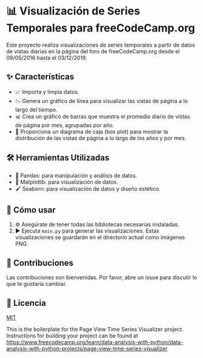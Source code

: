 # 📊 Visualización de Series Temporales para freeCodeCamp.org 

Este proyecto realiza visualizaciones de series temporales a partir de datos de vistas diarias en la página del foro de freeCodeCamp.org desde el 09/05/2016 hasta el 03/12/2019.

## ✨ Características

- 📈 Importa y limpia datos.
- 📉 Genera un gráfico de línea para visualizar las vistas de página a lo largo del tiempo.
- 📊 Crea un gráfico de barras que muestra el promedio diario de vistas de página por mes, agrupadas por año.
- 🎁 Proporciona un diagrama de caja (box plot) para mostrar la distribución de las vistas de página a lo largo de los años y por mes.

## 🛠 Herramientas Utilizadas

- 🐼 Pandas: para manipulación y análisis de datos.
- 🎨 Matplotlib: para visualización de datos.
- 🖌 Seaborn: para visualización de datos y diseño estético.

## 🚀 Cómo usar

1. ⚙️ Asegúrate de tener todas las bibliotecas necesarias instaladas.
2. ▶️ Ejecuta `main.py` para generar las visualizaciones. Estas visualizaciones se guardarán en el directorio actual como imágenes PNG.

## 🤝 Contribuciones

Las contribuciones son bienvenidas. Por favor, abre un issue para discutir lo que te gustaría cambiar.

## 📜 Licencia

[MIT](https://choosealicense.com/licenses/mit/)



This is the boilerplate for the Page View Time Series Visualizer project. Instructions for building your project can be found at https://www.freecodecamp.org/learn/data-analysis-with-python/data-analysis-with-python-projects/page-view-time-series-visualizer
